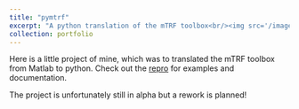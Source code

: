 ```yaml
---
title: "pymtrf"
excerpt: "A python translation of the mTRF toolbox<br/><img src='/images/pymtrf.png'>"
collection: portfolio
---
```


Here is a little project of mine, which was to translated the mTRF toolbox from Matlab to python.
Check out the [repro](https://github.com/SRSteinkamp/pymtrf) for examples and documentation. 

The project is unfortunately still in alpha but a rework is planned! 
